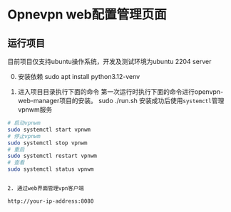 # Opnevpn web配置管理页面



## 运行项目

目前项目仅支持ubuntu操作系统，开发及测试环境为ubuntu 2204 server

0. 安装依赖
sudo apt install python3.12-venv

1. 进入项目目录执行下面的命令
第一次运行时执行下面的命令进行openvpn-web-manager项目的安装。
sudo ./run.sh
安装成功后使用`systemctl`管理vpnwm服务

```bash
# 启动vpnwm
sudo systemctl start vpnwm
# 停止vpnwm
sudo systemctl stop vpnwm
# 重启
sudo systemctl restart vpnwm
# 查看
sudo systemctl status vpnwm


2. 通过web界面管理vpn客户端

http://your-ip-address:8080



